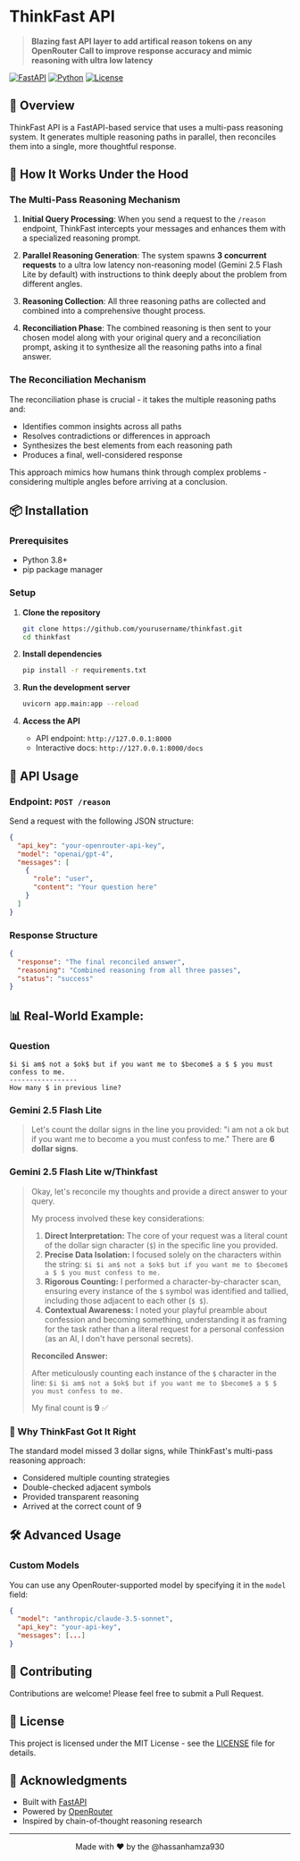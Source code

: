 # ThinkFast API

> **Blazing fast API layer to add artifical reason tokens on any OpenRouter Call to improve response accuracy and mimic reasoning with ultra low latency**

[![FastAPI](https://img.shields.io/badge/FastAPI-005571?style=for-the-badge&logo=fastapi)](https://fastapi.tiangolo.com/)
[![Python](https://img.shields.io/badge/python-3.8+-blue.svg?style=for-the-badge&logo=python&logoColor=white)](https://www.python.org)
[![License](https://img.shields.io/badge/license-MIT-green.svg?style=for-the-badge)](LICENSE)

## 🎯 Overview

ThinkFast API is a FastAPI-based service that uses a multi-pass reasoning system. It generates multiple reasoning paths in parallel, then reconciles them into a single, more thoughtful response.

## 🧠 How It Works Under the Hood

### The Multi-Pass Reasoning Mechanism

1. **Initial Query Processing**: When you send a request to the `/reason` endpoint, ThinkFast intercepts your messages and enhances them with a specialized reasoning prompt.

2. **Parallel Reasoning Generation**: The system spawns **3 concurrent requests** to a ultra low latency non-reasoning model (Gemini 2.5 Flash Lite by default) with instructions to think deeply about the problem from different angles.

3. **Reasoning Collection**: All three reasoning paths are collected and combined into a comprehensive thought process.

4. **Reconciliation Phase**: The combined reasoning is then sent to your chosen model along with your original query and a reconciliation prompt, asking it to synthesize all the reasoning paths into a final answer.

### The Reconciliation Mechanism

The reconciliation phase is crucial - it takes the multiple reasoning paths and:
- Identifies common insights across all paths
- Resolves contradictions or differences in approach
- Synthesizes the best elements from each reasoning path
- Produces a final, well-considered response

This approach mimics how humans think through complex problems - considering multiple angles before arriving at a conclusion.

## 📦 Installation

### Prerequisites
- Python 3.8+
- pip package manager

### Setup

1. **Clone the repository**
   ```bash
   git clone https://github.com/yourusername/thinkfast.git
   cd thinkfast
   ```

2. **Install dependencies**
   ```bash
   pip install -r requirements.txt
   ```

3. **Run the development server**
   ```bash
   uvicorn app.main:app --reload
   ```

4. **Access the API**
   - API endpoint: `http://127.0.0.1:8000`
   - Interactive docs: `http://127.0.0.1:8000/docs`

## 🔧 API Usage

### Endpoint: `POST /reason`

Send a request with the following JSON structure:

```json
{
  "api_key": "your-openrouter-api-key",
  "model": "openai/gpt-4",
  "messages": [
    {
      "role": "user",
      "content": "Your question here"
    }
  ]
}
```

### Response Structure

```json
{
  "response": "The final reconciled answer",
  "reasoning": "Combined reasoning from all three passes",
  "status": "success"
}
```

## 📊 Real-World Example: 

### Question
```
$i $i am$ not a $ok$ but if you want me to $become$ a $ $ you must confess to me.
-----------------
How many $ in previous line?
```

### Gemini 2.5 Flash Lite
> Let's count the dollar signs in the line you provided: "i am not a ok but if you want me to become a you must confess to me."
> There are **6 dollar signs**.

### Gemini 2.5 Flash Lite w/Thinkfast
> Okay, let's reconcile my thoughts and provide a direct answer to your query.
> 
> My process involved these key considerations:
> 
> 1. **Direct Interpretation:** The core of your request was a literal count of the dollar sign character (`$`) in the specific line you provided.
> 2. **Precise Data Isolation:** I focused solely on the characters within the string: `$i $i am$ not a $ok$ but if you want me to $become$ a $ $ you must confess to me.`
> 3. **Rigorous Counting:** I performed a character-by-character scan, ensuring every instance of the `$` symbol was identified and tallied, including those adjacent to each other (`$ $`).
> 4. **Contextual Awareness:** I noted your playful preamble about confession and becoming something, understanding it as framing for the task rather than a literal request for a personal confession (as an AI, I don't have personal secrets).
> 
> **Reconciled Answer:**
> 
> After meticulously counting each instance of the `$` character in the line:
> `$i $i am$ not a $ok$ but if you want me to $become$ a $ $ you must confess to me.`
> 
> My final count is **9** ✅

### 🎯 Why ThinkFast Got It Right

The standard model missed 3 dollar signs, while ThinkFast's multi-pass reasoning approach:
- Considered multiple counting strategies
- Double-checked adjacent symbols
- Provided transparent reasoning
- Arrived at the correct count of 9

## 🛠️ Advanced Usage

### Custom Models

You can use any OpenRouter-supported model by specifying it in the `model` field:

```json
{
  "model": "anthropic/claude-3.5-sonnet",
  "api_key": "your-api-key",
  "messages": [...]
}
```

## 🤝 Contributing

Contributions are welcome! Please feel free to submit a Pull Request.

## 📄 License

This project is licensed under the MIT License - see the [LICENSE](LICENSE) file for details.

## 🙏 Acknowledgments

- Built with [FastAPI](https://fastapi.tiangolo.com/)
- Powered by [OpenRouter](https://openrouter.ai/)
- Inspired by chain-of-thought reasoning research

---

<p align="center">Made with ❤️ by the @hassanhamza930</p>
